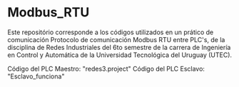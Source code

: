 # Modbus_RTU
Este repositório corresponde a los códigos utilizados en un prático de comunicación Protocolo de comunicación Modbus RTU entre PLC's, de la disciplina de Redes Industriales del 6to semestre de la carrera de Ingeniería en Control y Automática de la Universidad Tecnológica del Uruguay (UTEC).

Código del PLC Maestro: "redes3.project" 
Código del PLC Esclavo: "Esclavo_funciona"
